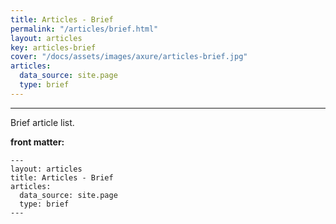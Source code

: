 ```yaml
---
title: Articles - Brief
permalink: "/articles/brief.html"
layout: articles
key: articles-brief
cover: "/docs/assets/images/axure/articles-brief.jpg"
articles:
  data_source: site.page
  type: brief
---
```


<div class="article__content" markdown="1">

---

Brief article list.

<!--more-->

**front matter:**

    ---
    layout: articles
    title: Articles - Brief
    articles:
      data_source: site.page
      type: brief
    ---

</div>